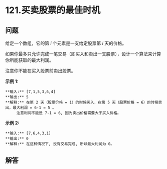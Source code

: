 # 121.买卖股票的最佳时机

## 问题

给定一个数组，它的第 *i* 个元素是一支给定股票第 *i* 天的价格。

如果你最多只允许完成一笔交易（即买入和卖出一支股票），设计一个算法来计算你所能获取的最大利润。

注意你不能在买入股票前卖出股票。

**示例 1:**

```
**输入:** [7,1,5,3,6,4]
**输出:** 5
**解释:** 在第 2 天（股票价格 = 1）的时候买入，在第 5 天（股票价格 = 6）的时候卖出，最大利润 = 6-1 = 5 。
     注意利润不能是 7-1 = 6, 因为卖出价格需要大于买入价格。

```

**示例 2:**

```
**输入:** [7,6,4,3,1]
**输出:** 0
**解释:** 在这种情况下, 没有交易完成, 所以最大利润为 0。

```



## 解答

